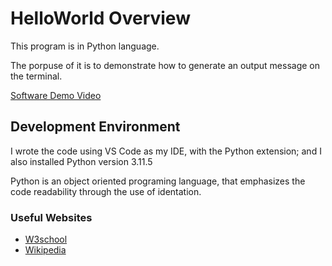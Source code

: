 # HelloWorld Overview

This program is in Python language. 

The porpuse of it is to demonstrate how to generate an output message on the terminal.

[Software Demo Video](https://youtu.be/QGbrc4WDJJg)

## Development Environment

I wrote the code using VS Code as my IDE, with the Python extension; and I also installed Python version 3.11.5

Python is an object oriented programing language, that emphasizes the code readability through the use of identation.

### Useful Websites

* [W3school](https://www.w3schools.com/python/python_getstarted.asp)
* [Wikipedia](https://en.wikipedia.org/wiki/Python_(programming_language))